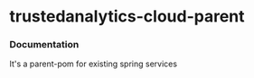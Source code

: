 trustedanalytics-cloud-parent
===============

### Documentation
It's a parent-pom for existing spring services
